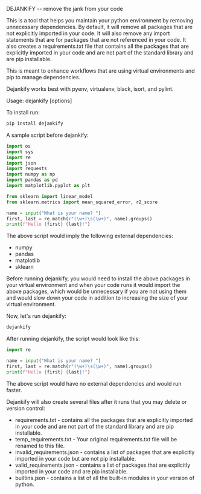 DEJANKIFY -- remove the jank from your code

This is a tool that helps you maintain your python environment by removing unnecessary dependencies.
By default, it will remove all packages that are not explicitly imported in your code.
It will also remove any import statements that are for packages that are not referenced in your code.
It also creates a requirements.txt file that contains all the packages that are explicitly imported in your code
and are not part of the standard library and are pip installable.

This is meant to enhance workflows that are using virtual environments and pip to manage dependencies.

Dejankify works best with pyenv, virtualenv, black, isort, and pylint.

Usage:
  dejankify [options] <path>

To install run:
```bash
pip install dejankify
```

A sample script before dejankify:
```python
import os
import sys
import re
import json
import requests
import numpy as np
import pandas as pd
import matplotlib.pyplot as plt

from sklearn import linear_model
from sklearn.metrics import mean_squared_error, r2_score

name = input("What is your name? ")
first, last = re.match(r"(\w+)\s(\w+)", name).groups()
print(f"Hello {first} {last}!")
```

The above script would imply the following external dependencies:
* numpy
* pandas
* matplotlib
* sklearn

Before running dejankify, you would need to install the above packages in your virtual environment and when your code
runs it would import the above packages, which would be unnecessary if you are not using them and would slow down your
code in addition to increasing the size of your virtual environment.

Now, let's run dejankify:
```bash
dejankify
```

After running dejankify, the script would look like this:
```python
import re

name = input("What is your name? ")
first, last = re.match(r"(\w+)\s(\w+)", name).groups()
print(f"Hello {first} {last}!")
```

The above script would have no external dependencies and would run faster. 

Dejankify will also create several files after it runs that you may delete or version control:
* requirements.txt - contains all the packages that are explicitly imported in your code and are not part of the standard library and are pip installable.
* temp_requirements.txt - Your original requirements.txt file will be renamed to this file.
* invalid_requirements.json - contains a list of packages that are explicitly imported in your code but are not pip installable.
* valid_requirements.json - contains a list of packages that are explicitly imported in your code and are pip installable.
* builtins.json - contains a list of all the built-in modules in your version of python.
